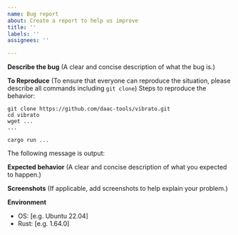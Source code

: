 ```yaml
---
name: Bug report
about: Create a report to help us improve
title: ''
labels: ''
assignees: ''

---
```


<!-- daac-tools requires all contributors to follow the Code of Conduct. -->
<!-- daac-tools Code of Conduct: https://github.com/daac-tools/guidelines/blob/main/conduct.md -->

**Describe the bug**
(A clear and concise description of what the bug is.)

**To Reproduce**
(To ensure that everyone can reproduce the situation, please describe all commands including `git clone`)
Steps to reproduce the behavior:
```
git clone https://github.com/daac-tools/vibrato.git
cd vibrato
wget ...
...

cargo run ...
```
The following message is output:

**Expected behavior**
(A clear and concise description of what you expected to happen.)

**Screenshots**
(If applicable, add screenshots to help explain your problem.)

**Environment**
 - OS: [e.g. Ubuntu 22.04]
 - Rust: [e.g. 1.64.0]
